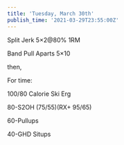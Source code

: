 ```yaml
---
title: 'Tuesday, March 30th'
publish_time: '2021-03-29T23:55:00Z'
---
```


Split Jerk 5×2\@80% 1RM

Band Pull Aparts 5×10

then,

For time:

100/80 Calorie Ski Erg

80-S2OH (75/55)(RX+ 95/65)

60-Pullups

40-GHD Situps
